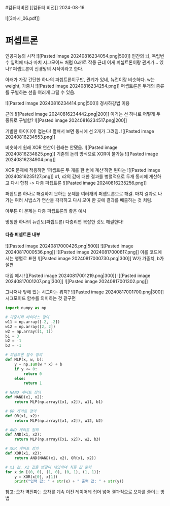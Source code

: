 #컴퓨터비전 
[[컴퓨터 비전]]
2024-08-16

![[3차시_06.pdf]]
# 퍼셉트론
인공지능의 시작 
![[Pasted image 20240816234054.png|500]]
인간의 뇌, 독립변수 입력에 따라 마치 시그모이드 처럼 0과1로 작동
근데 이게 퍼셉트론이랑 관계가... 있나?
퍼셉트론이 신경망의 시작이라고 한다.

아래가 가장 간단한 하나의 퍼셉트론이구만, 관계가 있네, 뉴런이랑 비슷하다.
w는 weight, 가중치
![[Pasted image 20240816234254.png]]
퍼셉트론은 두개의 종류를 구별하는 선을 여러개 그릴 수 있음.

![[Pasted image 20240816234414.png|500]]
경사하강법 이용

근데
![[Pasted image 20240816234442.png|200]]
이거는 선 하나로 어떻게 두 종류로 구별함?
![[Pasted image 20240816234517.png|200]]

기발한 아이디어! 접는다! 펼쳐서 보면 동시에 선 2개가 그려짐.
![[Pasted image 20240816234553.png]]

비슷하게 원래 XOR 연산이 원래는 안됐음.
![[Pasted image 20240816234825.png]]
기존의 논리 방식으로 XOR이 불가능
![[Pasted image 20240816234904.png]]

XOR 문제에 적용하면 ‘퍼셉트론 두 개를 한 번에 계산’하면 된다는
![[Pasted image 20240816235127.png]]
x1, x2의 값에 대한 결과를 병렬적으로 두개 동시에 계산하고 다시 합침
-> 다층 퍼셉트론
![[Pasted image 20240816235256.png]]

퍼셉트론 하나로 해결하지 못하는 문제를 여러개의 퍼셉트론으로 해결. 마치 결과로 나가는 여러 시냅스가 연산을 각각하고 다시 모여 한 곳에 결과를 배출하는 것 처럼.

아무튼 이 문제는 다층 퍼셉트론의 좋은 예시

멍청한 하나의 뉴런도(퍼셉트론) 다층리면 복잡한 것도 해결한다!


#### 다층 퍼셉트론 내부
![[Pasted image 20240817000426.png|500]]
![[Pasted image 20240817000536.png]]
![[Pasted image 20240817000617.png]]
이를 코드에서는 행렬로 표현
![[Pasted image 20240817000730.png|300]]
W가 가중치, b가 절편

대입 예시
![[Pasted image 20240817001219.png|300]]
![[Pasted image 20240817001207.png|300]]
![[Pasted image 20240817001302.png]]

그나저나 앞에 있는 시그마는 뭐지?
![[Pasted image 20240817001700.png|300]]
시그모이드 함수를 의미하는 것 같구먼


```python
import numpy as np

# 가중치와 바이아스 정의
w11 = np.array([-2, -2])
w12 = np.array([2, 2])
w2 = np.array([1, 1])
b1 = 3
b2 = -1
b3 = -1

# 퍼셉트론 함수 정의
def MLP(x, w, b):
    y = np.sum(w * x) + b
    if y <= 0:
        return 0
    else:
        return 1

# NAND 게이트 정의
def NAND(x1, x2):
    return MLP(np.array([x1, x2]), w11, b1)

# OR 게이트 정의
def OR(x1, x2):
    return MLP(np.array([x1, x2]), w12, b2)

# AND 게이트 정의
def AND(x1, x2):
    return MLP(np.array([x1, x2]), w2, b3)

# XOR 게이트 정의
def XOR(x1, x2):
    return AND(NAND(x1, x2), OR(x1, x2))

# x1 값, x2 값을 번갈아 대입하며 최종 값 출력
for x in [(0, 0), (1, 0), (0, 1), (1, 1)]:
    y = XOR(x[0], x[1])
    print("입력 값: " + str(x) + " 출력 값: " + str(y))

```


참고:
오차 역전파는 오차를 계속 이전 레이어레 집어 넣어 결과적으로 오차를 줄이는 방법


